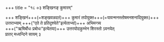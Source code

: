 +++
title = "१८ ०३ शङ्खिनङ् कुमारम्"

+++
शङ्खिनं+++(=शङ्खवन्नदतं)+++ कुमारं तपोयुक्त+++(=यावन्मनस्तोषमनशनादियुक्तः)+++  
उत्तराभ्याम् +++("एते ते प्रतिदृश्येते"इत्येताभ्यां)+++ अभिमन्त्र्य  
+++("ऋषिर्बोधः प्रबोधः"इत्येतया)+++ उत्तरयोदकुम्भेन शिरस्तो ऽवनयेत्  
प्रातर् मध्यन्दिने सायम् ३  

